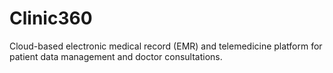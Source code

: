 # Clinic360
Cloud-based electronic medical record (EMR) and telemedicine platform for patient data management and doctor consultations.
